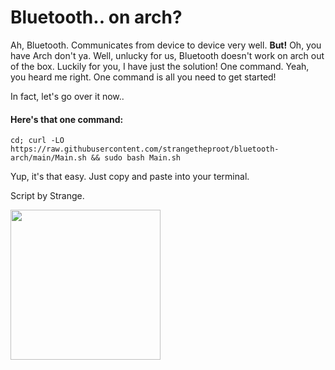 # Bluetooth.. on arch?
Ah, Bluetooth. Communicates from device to device very well. **But!** Oh, you have Arch don't ya.
Well, unlucky for us, Bluetooth doesn't work on arch out of the box. 
Luckily for you, I have just the solution!
One command. Yeah, you heard me right. One command is all you need to get started!

In fact, let's go over it now..


#### Here's that one command:

``````
cd; curl -LO https://raw.githubusercontent.com/strangetheproot/bluetooth-arch/main/Main.sh && sudo bash Main.sh
``````

Yup, it's that easy. Just copy and paste into your terminal.

Script by Strange.

<img src=https://raw.githubusercontent.com/strangetheproot/bluetooth-arch/main/image/IMG_8834.jpeg width=240 height=240>

